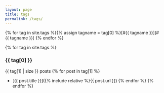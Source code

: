 ```yaml
---
layout: page
title: tags
permalink: /tags/
---
```


{% for tag in site.tags %}{% assign tagname = tag[0] %}[#{{ tagname }}](#{{ tagname }}) {% endfor %}

{% for tag in site.tags %}

### {{ tag[0] }}

{{ tag[1] | size }} posts
{% for post in tag[1] %}

- [{{ post.title }}]({% include relative %}{{ post.url }})
  {% endfor %}
  {% endfor %}
